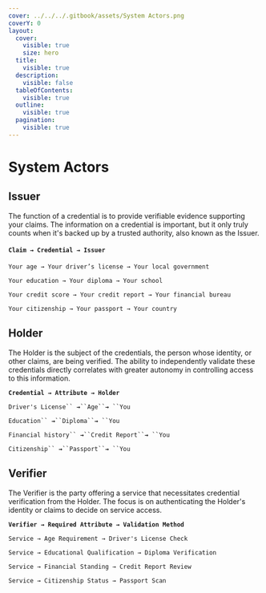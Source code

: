 ```yaml
---
cover: ../../../.gitbook/assets/System Actors.png
coverY: 0
layout:
  cover:
    visible: true
    size: hero
  title:
    visible: true
  description:
    visible: false
  tableOfContents:
    visible: true
  outline:
    visible: true
  pagination:
    visible: true
---
```


# System Actors

## Issuer

The function of a credential is to provide verifiable evidence supporting your claims. The information on a credential is important, but it only truly counts when it's backed up by a trusted authority, also known as the Issuer.

#### `Claim → Credential → Issuer`

`Your age → Your driver’s license → Your local government`

`Your education → Your diploma → Your school`

`Your credit score → Your credit report → Your financial bureau`

`Your citizenship → Your passport → Your country`

## Holder

The Holder is the subject of the credentials, the person whose identity, or other claims, are being verified. The ability to independently validate these credentials directly correlates with greater autonomy in controlling access to this information.

**`Credential → Attribute → Holder`**

`Driver's License`` `**`→`**` ``Age`` `**`→`**` ``You`

`Education`` `**`→`**` ``Diploma`` `**`→`**` ``You`

`Financial history`` `**`→`**` ``Credit Report`` `**`→`**` ``You`

`Citizenship`` `**`→`**` ``Passport`` `**`→`**` ``You`

## Verifier

The Verifier is the party offering a service that necessitates credential verification from the Holder. The focus is on authenticating the Holder's identity or claims to decide on service access.

**`Verifier → Required Attribute → Validation Method`**

`Service → Age Requirement → Driver's License Check`

`Service → Educational Qualification → Diploma Verification`

`Service → Financial Standing → Credit Report Review`

`Service → Citizenship Status → Passport Scan`
